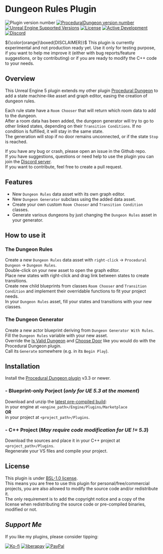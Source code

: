 # Dungeon Rules Plugin

![Plugin version number](https://img.shields.io/badge/Version-v0.1.0-orange)
[![ProceduralDungeon version number](https://img.shields.io/badge/Procedural_Dungeon-v3.3+-blue)][DEPENDANCY]
[![Unreal Engine Supported Versions](https://img.shields.io/badge/Unreal_Engine-5.3+%3F-9455CE?logo=unrealengine)](https://github.com/BenPyton/DungeonRules/releases)
[![License](https://img.shields.io/github/license/BenPyton/DungeonRules?label=License&color=blue)](LICENSE)
[![Active Development](https://img.shields.io/badge/Maintenance%20Level-Actively%20Developed-brightgreen.svg)](https://gist.github.com/cheerfulstoic/d107229326a01ff0f333a1d3476e068d)
[![Discord](https://img.shields.io/discord/1182461404092055574?logo=discord&logoColor=white&label=Discord&color=%235865F2)][DISCORD]

${\color{orange}\boxed{DISCLAIMER}}$ This plugin is currently experimental and not production ready yet. Use it only for testing purpose, if you want to help me improve it (either with bug reports/feature suggestions, or by contributing) or if you are ready to modify the C++ code to your needs.

## Overview

This Unreal Engine 5 plugin extends my other plugin [Procedural Dungeon][DEPENDANCY] to add a state machine-like asset and graph editor, easing the creation of dungeon rules.

Each rule state have a `Room Chooser` that will return which room data to add to the dungeon.\
After a room data has been added, the dungeon generator will try to go to other linked states, depending on their `Transition Conditions`.
If no condition is fulfilled, it will stay in the same state.\
The generation will stop if no door remains unconnected, or if the state `Stop` is reached.

If you have any bug or crash, please open an issue in the Github repo.\
If you have suggestions, questions or need help to use the plugin you can join the [Discord server][DISCORD].\
If you want to contribute, feel free to create a pull request.

## Features

- New `Dungeon Rules` data asset with its own graph editor.
- New `Dungeon Generator` subclass using the added data asset.
- Create your own custom `Room Chooser` and `Transition Condition` classes.
- Generate various dungeons by just changing the `Dungeon Rules` asset in your generator.

## How to use it

### The Dungeon Rules
Create a new `Dungeon Rules` data asset with `right-click` &rarr; `Procedural Dungeon` &rarr; `Dungeon Rules`.\
Double-click on your new asset to open the graph editor.\
Place new states with right-click and drag link between states to create transitions.\
Create new child blueprints from classes `Room Chooser` and `Transition Condition` and implement their overridable functions to fit your project needs.\
In your `Dungeon Rules` asset, fill your states and transitions with your new classes.

### The Dungeon Generator
Create a new actor blueprint deriving from `Dungeon Generator With Rules`.\
Fill the `Dungeon Rules` variable with your new asset.\
Override the [Is Valid Dungeon](https://github.com/BenPyton/ProceduralDungeon/wiki/Is-Valid-Dungeon) and [Choose Door](https://github.com/BenPyton/ProceduralDungeon/wiki/Choose-Door) like you would do with the Procedural Dungeon plugin.\
Call its `Generate` somewhere (e.g. in its `Begin Play`).

## Installation

Install the [Procedural Dungeon plugin][DEPENDANCY] v3.3 or newer.

### - Blueprint-only Porject (*only for UE 5.3 at the moment*)
Download and unzip the [latest pre-compiled build](https://github.com/BenPyton/DungeonRules/releases/latest):\
in your engine at `<engine_path>/Engine/Plugins/Marketplace`\
**OR**\
in your project at `<project_path>/Plugins`.

### - C++ Project (*May require code modification for UE != 5.3*)
Download the sources and place it in your C++ project at `<project_path>/Plugins`.\
Regenerate your VS files and compile your project.

## License

This plugin is under [BSL-1.0 license](LICENSE).\
This means you are free to use this plugin for personal/free/commercial projects, you are also allowed to modify the source code and/or redistribute it.\
The only requirement is to add the copyright notice and a copy of the license when redistributing the source code or pre-compiled binaries, modified or not.

## *Support Me*

 If you like my plugins, please consider tipping:

[![Ko-fi](https://img.shields.io/badge/Ko--fi-ff5f5f?style=for-the-badge)](https://ko-fi.com/M4M3NW2JV)
[![liberapay](https://img.shields.io/badge/liberapay-f6c915?style=for-the-badge)](https://liberapay.com/BenPyton/donate)
[![PayPal](https://img.shields.io/badge/PayPal-142c8e?style=for-the-badge)](https://www.paypal.com/donate/?hosted_button_id=9VWP66JU5DZXN)

[DISCORD]: https://discord.gg/YE2dPda2CC
[DEPENDANCY]: https://github.com/BenPyton/ProceduralDungeon
